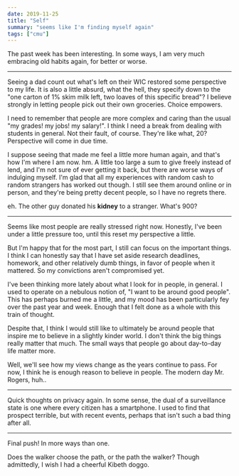 ```yaml
---
date: 2019-11-25
title: "Self"
summary: "seems like I'm finding myself again"
tags: ["cmu"]
---
```


The past week has been interesting. In some ways, I am very much embracing old habits again, for better or worse.

---

Seeing a dad count out what's left on their WIC restored some perspective to my life. It is also a little absurd, what the hell, they specify down to the "one carton of 1% skim milk left, two loaves of this specific bread"? I believe strongly in letting people pick out their own groceries. Choice empowers.

I need to remember that people are more complex and caring than the usual "my grades! my jobs! my salary!". I think I need a break from dealing with students in general. Not their fault, of course. They're like what, 20? Perspective will come in due time.

I suppose seeing that made me feel a little more human again, and that's how I'm where I am now. hm. A little too large a sum to give freely instead of lend, and I'm not sure of ever getting it back, but there are worse ways of indulging myself. I'm glad that all my experiences with random cash to random strangers has worked out though. I still see them around online or in person, and they're being pretty decent people, so I have no regrets there.

eh. The other guy donated his **kidney** to a stranger. What's 900?

---

Seems like most people are really stressed right now. Honestly, I've been under a little pressure too, until this reset my perspective a little.

But I'm happy that for the most part, I still can focus on the important things. I think I can honestly say that I have set aside research deadlines, homework, and other relatively dumb things, in favor of people when it mattered. So my convictions aren't compromised yet.

I've been thinking more lately about what I look for in people, in general. I used to operate on a nebulous notion of, "I want to be around good people". This has perhaps burned me a little, and my mood has been particularly fey over the past year and week. Enough that I felt done as a whole with this train of thought.

Despite that, I think I would still like to ultimately be around people that inspire me to believe in a slightly kinder world. I don't think the big things really matter that much. The small ways that people go about day-to-day life matter more. 

Well, we'll see how my views change as the years continue to pass. For now, I think he is enough reason to believe in people. The modern day Mr. Rogers, huh..

---

Quick thoughts on privacy again. In some sense, the dual of a surveillance state is one where every citizen has a smartphone. I used to find that prospect terrible, but with recent events, perhaps that isn't such a bad thing after all.

---

Final push! In more ways than one.

Does the walker choose the path, or the path the walker? Though admittedly, I wish I had a cheerful Kibeth doggo.

